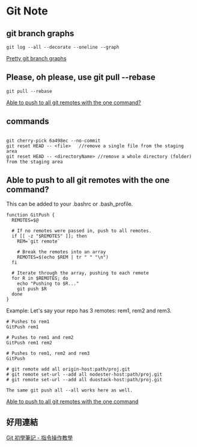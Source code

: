 Git Note
=======

git branch graphs
----------

```
git log --all --decorate --oneline --graph
```


[Pretty git branch graphs](https://stackoverflow.com/questions/1057564/pretty-git-branch-graphs)





Please, oh please, use git pull --rebase
----------

```
git pull --rebase

```

[Able to push to all git remotes with the one command?](https://coderwall.com/p/7aymfa/please-oh-please-use-git-pull-rebase)


commands
----------

```

git cherry-pick 6a498ec --no-commit
git reset HEAD -- <file>   //remove a single file from the staging area
git reset HEAD -- <directoryName> //remove a whole directory (folder) from the staging area

```



Able to push to all git remotes with the one command?
----------

This can be added to your .bashrc or .bash_profile.

```
function GitPush {
  REMOTES=$@

  # If no remotes were passed in, push to all remotes.
  if [[ -z "$REMOTES" ]]; then
    REM=`git remote`

    # Break the remotes into an array
    REMOTES=$(echo $REM | tr " " "\n")
  fi

  # Iterate through the array, pushing to each remote
  for R in $REMOTES; do
    echo "Pushing to $R..."
    git push $R
  done
}
```
Example: Let's say your repo has 3 remotes: rem1, rem2 and rem3.

```
# Pushes to rem1
GitPush rem1

# Pushes to rem1 and rem2
GitPush rem1 rem2

# Pushes to rem1, rem2 and rem3
GitPush
```



```
# git remote add all origin-host:path/proj.git
# git remote set-url --add all nodester-host:path/proj.git
# git remote set-url --add all duostack-host:path/proj.git

The same git push all --all works here as well.
```

[Able to push to all git remotes with the one command](https://stackoverflow.com/questions/5785549/able-to-push-to-all-git-remotes-with-the-one-command)

好用連結
----------
[Git 初學筆記 - 指令操作教學](https://blog.longwin.com.tw/2009/05/git-learn-initial-command-2009/)
